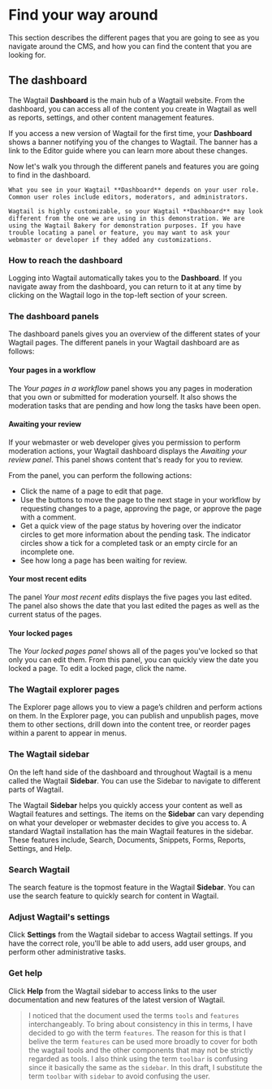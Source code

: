 # Find your way around
This section describes the different pages that you are going to see as you navigate around the CMS, and how you can find the content that you are looking for.

## The dashboard
The Wagtail **Dashboard** is the main hub of a Wagtail website. From the dashboard, you can access all of the content you create in Wagtail as well as reports, settings, and other content management features.

If you access a new version of Wagtail for the first time, your **Dashboard** shows a banner notifying you of the changes to Wagtail. The banner has a link to the Editor guide where you can learn more about these changes.

Now let's walk you through the different panels and features you are going to find in the dashboard.

```Note
What you see in your Wagtail **Dashboard** depends on your user role. Common user roles include editors, moderators, and administrators.

Wagtail is highly customizable, so your Wagtail **Dashboard** may look different from the one we are using in this demonstration. We are using the Wagtail Bakery for demonstration purposes. If you have trouble locating a panel or feature, you may want to ask your webmaster or developer if they added any customizations.
```

### How to reach the dashboard
Logging into Wagtail automatically takes you to the **Dashboard**. If you navigate away from the dashboard, you can return to it at any time by clicking on the Wagtail logo in the top-left section of your screen.

### The dashboard panels
The dashboard panels gives you an overview of the different states of your Wagtail pages. The different panels in your Wagtail dashboard are as follows:

#### Your pages in a workflow
The _Your pages in a workflow_ panel shows you any pages in moderation that you own or submitted for moderation yourself. It also shows the moderation tasks that are pending and how long the tasks have been open.

#### Awaiting your review
If your webmaster or web developer gives you permission to perform moderation actions, your Wagtail dashboard displays the _Awaiting your review panel_. This panel shows content that's ready for you to review.

From the panel, you can perform the following actions:
* Click the name of a page to edit that page.
* Use the buttons to move the page to the next stage in your workflow by requesting changes to a page, approving the page, or approve the page with a comment.
* Get a quick view of the page status by hovering over the indicator circles to get more information about the pending task. The indicator circles show a tick for a completed task or an empty circle for an incomplete one.
* See how long a page has been waiting for review.

#### Your most recent edits
The panel _Your most recent edits_ displays the five pages you last edited. The panel also shows the date that you last edited the pages as well as the current status of the pages.

#### Your locked pages
The _Your locked pages panel_ shows all of the pages you've locked so that only you can edit them. From this panel, you can quickly view the date you locked a page. To edit a locked page, click the name.

### The Wagtail explorer pages
The Explorer page allows you to view a page’s children and perform actions on them. In the Explorer page, you can publish and unpublish pages, move them to other sections, drill down into the content tree, or reorder pages within a parent to appear in menus.

### The Wagtail sidebar
On the left hand side of the dashboard and throughout Wagtail is a menu called the Wagtail **Sidebar**. You can use the Sidebar to navigate to different parts of Wagtail.

The Wagtail **Sidebar** helps you quickly access your content as well as Wagtail features and settings. The items on the **Sidebar** can vary depending on what your developer or webmaster decides to give you access to. A standard Wagtail installation has the main Wagtail features in the sidebar. These features include, Search, Documents, Snippets, Forms, Reports, Settings, and Help.

### Search Wagtail
The search feature is the topmost feature in the Wagtail **Sidebar**. You can use the search feature to quickly search for content in Wagtail.

### Adjust Wagtail's settings
Click **Settings** from the Wagtail sidebar to access Wagtail settings. If you have the correct role, you'll be able to add users, add user groups, and perform other administrative tasks.

### Get help
Click **Help** from the Wagtail sidebar to access links to the user documentation and new features of the latest version of Wagtail.


> I noticed that the document used the terms `tools` and `features` interchangeably. To bring about consistency in this in terms, I have decided to go with the term `features`. The reason for this is that I belive the term `features` can be used more broadly to cover for both the wagtail tools and the other components that may not be strictly regarded as tools.
> I also think using the term `toolbar` is confusing since it basically the same as the `sidebar`. In this draft, I  substitute the term `toolbar` with `sidebar` to avoid confusing the user.
